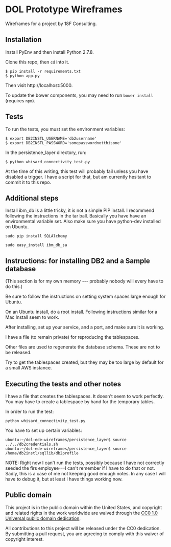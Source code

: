 # DOL Prototype Wireframes

Wireframes for a project by 18F Consulting.

## Installation

Install PyEnv and then install Python 2.7.8.

Clone this repo, then `cd` into it.

```
$ pip install -r requirements.txt
$ python app.py
```

Then visit http://localhost:5000.

To update the bower components, you may need to run `bower install` (requires `npm`).

## Tests

To run the tests, you must set the environment variables:

    $ export DB2INSTL_USERNAME='db2username'
    $ export DB2INSTL_PASSWORD='somepasswordnotthisone'

In the persistence_layer directory, run:

    $ python whisard_connectivity_test.py

At the time of this writing, this test will probably fail unless you have disabled a trigger.  I have a script for that, but am currently hesitant to commit it to this repo.

## Additional steps
Install ibm_db is a little tricky, it is not a simple PIP install.  I recommend following the instructions in the tar ball.
Basically you have have an environmental variable set.  Also make sure you have python-dev installed on Ubuntu.

```
sudo pip install SQLAlchemy
```

```
sudo easy_install ibm_db_sa
```

## Instructions: for installing DB2 and a Sample database

(This section is for my own memory --- probably nobody will every have to do this.)

Be sure to follow the instructions on setting system spaces large enough for Ubuntu.

On an Ubuntu install, do a root install.  Following instructions similar for a Mac Install seem to work.

After installing, set up your service, and a port, and make sure it is working.

I have a file (to remain private) for reproducing the tablespaces.

Other files are used to regenerate the database schema.  These are not to be released.

Try to get the tablespaces created, but they may be too large by default for a small AWS instance.

## Executing the tests and other notes

I have a file that creates the tablespaces.  It doesn't seem to work perfectly.  You may have to create a tablespace by hand for the temporary tables.

In order to run the test:
```
python whisard_connectivity_test.py
```

You have to set up certain variables:
```
ubuntu:~/dol-ede-wireframes/persistence_layer$ source ../../db2credentials.sh 
ubuntu:~/dol-ede-wireframes/persistence_layer$ source /home/db2instl/sqllib/db2profile

```

NOTE: Right now I can't run the tests, possibly because I have not correctly seeded the firs
employee---I can't remember if I have to do that or not.  Sadly, this is a case of me not 
keeping good enough notes.  In any case I will have to debug it, but at least I have 
things working now.

## Public domain

This project is in the public domain within the United States, and
copyright and related rights in the work worldwide are waived through
the [CC0 1.0 Universal public domain dedication](https://creativecommons.org/publicdomain/zero/1.0/).

All contributions to this project will be released under the CC0
dedication. By submitting a pull request, you are agreeing to comply
with this waiver of copyright interest.
